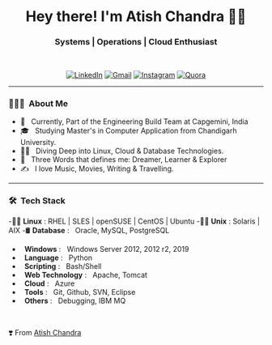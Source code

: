<h1 align="center"> Hey there! I'm Atish Chandra 👨‍💻 </h1>

<h3 align="center">  Systems | Operations | Cloud Enthusiast </h3> <br>

<p align="center"> 
<a href="https://www.linkedin.com/in/atishchandra/"><img alt="LinkedIn" src="https://img.shields.io/badge/LinkedIn-Let's%20Connect-blue"></a>
<a href="mailto:atishchandra2000@gmail.com"><img alt="Gmail" src="https://img.shields.io/badge/Gmail-Shoot%20%20me%20a%20Mail-red"></a>
<a href="https://www.instagram.com/theatishmishra/"><img alt="Instagram" src="https://img.shields.io/badge/Instagram-Let's%20Chat-orange"></a>
<a href="https://www.quora.com/profile/Atish-Chandra-5"><img alt="Quora" src="https://img.shields.io/badge/Quora-Ask%20n%20Answer-lightgrey"></a>
</p>

---------------------------------------------------------------------------------------------------------------------------------------------------------------------------------

<h3> 👨🏻‍💻 &nbsp;About Me </h3>

- 🤔 &nbsp; Currently, Part of the Engineering Build Team at Capgemini, India
- 🎓 &nbsp; Studying Master's in Computer Application from Chandigarh University.
- 🧑‍💻 &nbsp; Diving Deep into Linux, Cloud & Database Technologies.
- 👦 &nbsp; Three Words that defines me: Dreamer, Learner & Explorer
- ✍️ &nbsp; I love Music, Movies, Writing & Travelling.

---------------------------------------------------------------------------------------------------------------------------------------------------------------------------------

<h3> 🛠 &nbsp;Tech Stack</h3>

-👨‍💻&nbsp;**Linux** : RHEL | SLES | openSUSE | CentOS | Ubuntu
-👨‍💻&nbsp;**Unix**  : Solaris | AIX
-🛢&nbsp;**Database** : &nbsp; Oracle, MySQL, PostgreSQL
- &nbsp; **Windows** : &nbsp; Windows Server 2012, 2012 r2, 2019
- &nbsp; **Language** : &nbsp; Python
- &nbsp; **Scripting** : &nbsp; Bash/Shell
- &nbsp; **Web Technology** : &nbsp; Apache, Tomcat
- &nbsp; **Cloud** : &nbsp; Azure
- &nbsp; **Tools** : &nbsp; Git, Github, SVN, Eclipse
- &nbsp; **Others** : &nbsp; Debugging, IBM MQ

</br>
  
  ❣️ From [Atish Chandra](https://github.com/atishchandra)
